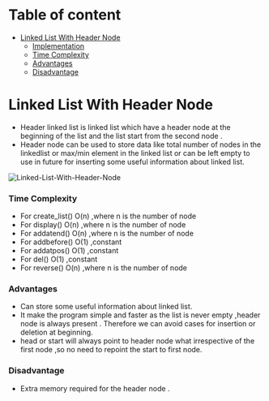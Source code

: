 # Table of content
- [Linked List With Header Node](#Linked-List-With-Header-Node)
    - [Implementation](LinkedListWithHeaderNode.cpp)
    - [Time Complexity](#Time-Complexity)
    - [Advantages](#advantages)
    - [Disadvantage](#disadvantage)

# Linked List With Header Node

- Header linked list is linked list which have a header node at the beginning of the list and the list start from the second node .
- Header node can be used to store data like total number of nodes in the linkedlist or max/min element in the linked list or can be left empty to use in future for inserting some useful information about linked list.


![Linked-List-With-Header-Node](https://teachics.org/wp-content/uploads/2021/09/header-linked0list-2.png)

### Time Complexity
- For create_list()
  O(n) ,where n is the number of node
- For display()
  O(n) ,where n is the number of node
- For addatend()
  O(n) ,where n is the number of node
- For addbefore()
  O(1) ,constant
- For addatpos()
  O(1) ,constant
- For del()
  O(1) ,constant
- For  reverse()
  O(n) ,where n is the number of node

### Advantages 

- Can store some useful information about linked list.
- It make the program simple and faster as the list is never empty ,header node is always present . Therefore we can avoid cases for insertion or deletion at beginning.
- head or start will always point to header node what irrespective of the first node ,so no need to repoint the start to first node.

### Disadvantage

- Extra memory required for the header node .